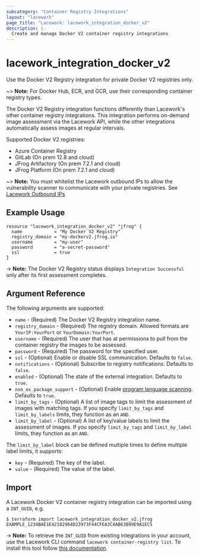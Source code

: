 ```yaml
---
subcategory: "Container Registry Integrations"
layout: "lacework"
page_title: "Lacework: lacework_integration_docker_v2"
description: |-
  Create and manage Docker V2 container registry integrations
---
```


# lacework\_integration\_docker\_v2

Use the Docker V2 Registry integration for private Docker V2 registries only.

~> **Note:** For Docker Hub, ECR, and GCR, use their corresponding container registry types.

The Docker V2 Registry integration functions differently than Lacework's other container registry
integrations. This integration performs on-demand image assessment via the Lacework API, while the other
integrations automatically assess images at regular intervals.

Supported Docker V2 registries:

* Azure Container Registry
* GitLab (On prem 12.8 and cloud)
* JFrog Artifactory (On prem 7.2.1 and cloud)
* JFrog Platform (On prem 7.2.1 and cloud)

~> **Note:** You must whitelist the Lacework outbound IPs to allow the vulnerability scanner to communicate with your private registries. See [Lacework Outbound IPs](https://docs.lacework.com/lacework-outbound-ips)

## Example Usage

```hcl
resource "lacework_integration_docker_v2" "jfrog" {
  name            = "My Docker V2 Registry"
  registry_domain = "my-dockerv2.jfrog.io"
  username        = "my-user"
  password        = "a-secret-password"
  ssl             = true
}
```

-> **Note:** The Docker V2 Registry status displays `Integration Successful` only after its first assessment completes.

## Argument Reference

The following arguments are supported:

* `name` - (Required) The Docker V2 Registry integration name.
* `registry_domain` - (Required) The registry domain. Allowed formats are `YourIP:YourPort` or `YourDomain:YourPort`.
* `username` - (Required) The user that has at permissions to pull from the container registry the images to be assessed.
* `password` - (Required) The password for the specified user.
* `ssl` - (Optional) Enable or disable SSL communication. Defaults to `false`.
* `notifications` - (Optional) Subscribe to registry notifications. Defaults to `false`.
* `enabled` - (Optional) The state of the external integration. Defaults to `true`.
* `non_os_package_support` - (Optional) Enable [program language scanning](https://docs.lacework.com/container-image-support#language-libraries-support). Defaults to `true`.
* `limit_by_tags` - (Optional) A list of image tags to limit the assessment of images with matching tags. If you specify `limit_by_tags` and `limit_by_labels` limits, they function as an `AND`.
* `limit_by_label` - (Optional) A list of key/value labels to limit the assessment of images. If you specify `limit_by_tags` and `limit_by_label` limits, they function as an `AND`.

The `limit_by_label` block can be defined multiple times to define multiple label limits, it supports:
* `key` - (Required) The key of the label.
* `value` - (Required) The value of the label.

## Import

A Lacework Docker V2 container registry integration can be imported using a `INT_GUID`, e.g.

```
$ terraform import lacework_integration_docker_v2.jfrog EXAMPLE_1234BAE1E42182964D23973F44CFEA3C4AB63B99E9A1EC5
```
-> **Note:** To retrieve the `INT_GUID` from existing integrations in your account, use the
	Lacework CLI command `lacework container-registry list`. To install this tool follow
	[this documentation](https://docs.lacework.com/cli/).
